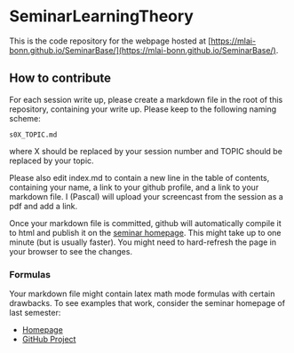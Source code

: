 # SeminarLearningTheory

This is the code repository for the webpage hosted at [https://mlai-bonn.github.io/SeminarBase/](https://mlai-bonn.github.io/SeminarBase/).


## How to contribute

For each session write up, please create a markdown file in the root of this repository, containing your write up. 
Please keep to the following naming scheme:

    s0X_TOPIC.md

where X should be replaced by your session number and TOPIC should be replaced by your topic.

Please also edit index.md to contain a new line in the table of contents, containing your name, a link to your github profile, and a link to your markdown file.
I (Pascal) will upload your screencast from the session as a pdf and add a link. 

Once your markdown file is committed, github will automatically compile it to html and publish it on the [seminar homepage](https://pwelke.github.io/SeminarFromTheoryToAlgorithms/).
This might take up to one minute (but is usually faster).
You might need to hard-refresh the page in your browser to see the changes.

### Formulas

Your markdown file might contain latex math mode formulas with certain drawbacks. 
To see examples that work, consider the seminar homepage of last semester:

- [Homepage](https://mlai-bonn.github.io/SeminarBase/)
- [GitHub Project](https://github.com/mlai-bonn/SeminarBase/)


